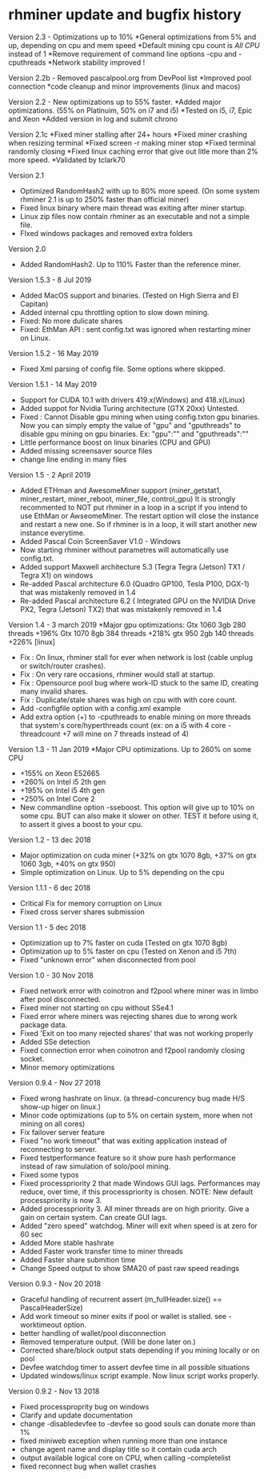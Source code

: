 # rhminer update and bugfix history

Version 2.3 - Optimizations up to 10%
*General optimizations from 5% and up, depending on cpu and mem speed
*Default mining cpu count is *All CPU* instead of 1
*Remove requirement of command line options -cpu and -cputhreads
*Network stability improved !


Version 2.2b - Removed pascalpool.org from DevPool list
*Improved pool connection
*code cleanup and minor improvements (linux and macos)


Version 2.2 - New optimizations up to 55% faster.
*Added major optimizations. (55% on Platinuim, 50% on i7 and i5)
*Tested on i5, i7, Epic and Xeon 
*Added version in log and submit chrono

Version 2.1c
*Fixed miner stalling after 24+ hours
*Fixed miner crashing when resizing terminal
*Fixed screen -r making miner stop
*Fixed terminal randomly closing
*Fixed linux caching error that give out litle more than 2% more speed.
*Validated by tclark70

Version 2.1
* Optimized RandomHash2 with up to 80% more speed. (On some system rhminer 2.1 is up to 250% faster than official miner)
* Fixed linux binary where main thread was exiting after miner startup.
* Linux zip files now contain rhminer as an executable and not a simple file.
* FIxed windows packages and removed extra folders

Version 2.0
* Added RandomHash2. Up to 110% Faster than the reference miner.

Version 1.5.3 - 8 Jul 2019
* Added MacOS support and binaries. (Tested on High Sierra and El Capitan)
* Added internal cpu throttling option to slow down mining.
* Fixed: No more dulicate shares
* Fixed: EthMan API : sent config.txt was ignored when restarting miner on Linux.

Version 1.5.2 - 16 May 2019
* Fixed Xml parsing of config file. Some options where skipped.


Version 1.5.1 - 14 May 2019
* Support for CUDA 10.1 with drivers 419.x(Windows) and 418.x(Linux)
* Added suppot for Nvidia Turing architecture (GTX 20xx) Untested.
* Fixed : Cannot Disable gpu mining when using config.txton gpu binaries. 
  Now you can simply empty the value of "gpu" and "gputhreads" to disable gpu mining on gpu binaries. Ex: "gpu":"" and "gputhreads":""
* Little performance boost on linux binaries (CPU and GPU)
* Added missing screensaver source files
* change line ending in many files


Version 1.5 - 2 April 2019
* Added ETHman and AwesomeMiner support (miner_getstat1, miner_restart, miner_reboot, miner_file, control_gpu)
  It is strongly recommented to NOT put rhminer in a loop in a script if you intend to use EthMan or AwseomeMiner.
  The restart option will close the instance and restart a new one. So if rhminer is in a loop, it will start another new instance everytime.
* Added Pascal Coin ScreenSaver V1.0 - Windows
* Now starting rhminer without parametres will automatically use config.txt.
* Added support Maxwell architecture 5.3 (Tegra Tegra (Jetson) TX1 / Tegra X1) on windows
* Re-added Pascal architecture 6.0 (Quadro GP100, Tesla P100, DGX-1) that was mistakenly removed in 1.4
* Re-added Pascal architecture 6.2 ( Integrated GPU on the NVIDIA Drive PX2, Tegra (Jetson) TX2) that was mistakenly removed in 1.4


Version 1.4 - 3 march 2019
*Major gpu optimizations:
    Gtx 1060 3gb 280 threads +196%
    Gtx 1070 8gb 384 threads +218%
    gtx 950 2gb 140 threads +226% [linux]
* Fix : On linux, rhminer stall for ever when network is lost (cable unplug or switch/router crashes). 
* Fix : On very rare occasions, rhminer would stall at startup.
* Fix : Opensource pool bug where work-ID stuck to the same ID, creating many invalid shares.
* Fix : Duplicate/stale shares was high on cpu with with core count. 
* Add -configfile option with a config.xml example
* Add extra option (+) to -cputhreads to enable mining on more threads that system's core/hyperthreads count (ex: on a i5 with 4 core -threadcount +7 will mine on 7 threads instead of 4)

Version 1.3 - 11 Jan 2019
*Major CPU optimizations. Up to 260% on some CPU
* +155% on Xeon E52665
* +260% on Intel i5 2th gen
* +195% on Intel i5 4th gen 
* +250% on Intel Core 2 
* New commandline option -sseboost. This option will give up to 10% on some cpu. BUT can also make it slower on other. TEST it before using it, to assert it gives a boost to your cpu.

Version 1.2 - 13 dec 2018
* Major optimization on cuda miner (+32% on gtx 1070 8gb, +37% on gtx 1060 3gb, +40% on gtx 950)
* Simple optimization on Linux. Up to 5% depending on the cpu

Version 1.1.1 - 6 dec 2018
* Critical Fix for memory corruption on Linux
* Fixed cross server shares submission

Version 1.1 - 5 dec 2018
* Optimization up to 7% faster on cuda (Tested on gtx 1070 8gb)
* Optimization up to 5% faster on cpu (Tested on Xenon and i5 7th)
* Fixed "unknown error" when disconnected from pool

Version 1.0 - 30 Nov 2018
* Fixed network error with coinotron and f2pool where miner was in limbo after pool disconnected.
* Fixed miner not starting on cpu without SSe4.1
* Fixed error where miners was rejecting shares due to wrong work package data.
* Fixed 'Exit on too many rejected shares' that was not working properly
* Added SSe detection
* Fixed connection error when coinotron and f2pool randomly closing socket.
* Minor memory optimizations

Version 0.9.4 - Nov 27 2018
* Fixed wrong hashrate on linux. (a thread-concurency bug made H/S show-up higer on linux.) 
* Minor code optimizations (up to 5% on certain system, more when not mining on all cores)
* Fix failover server feature
* Fixed "no work timeout" that was exiting application instead of reconnecting to server.
* Fixed testperformance feature so it show pure hash performance instead of raw simulation of solo/pool mining.
* Fixed some typos
* Fixed processpriority 2 that made Windows GUI lags. Performances may reduce, over time, if this processpriority is chosen. NOTE: New default processpriority is now 3.
* Added processpriority 3. All miner threads are on high priority. Give a gain on certain system. Can create GUI lags.
* Added "zero speed" watchdog. Miner will exit when speed is at zero for 60 sec
* Added More stable hashrate
* Added Faster work transfer time to miner threads
* Added Faster share submition time
* Change Speed output to show SMA20 of past raw speed readings


Version 0.9.3 - Nov 20 2018
* Graceful handling of recurrent assert (m_fullHeader.size() == PascalHeaderSize)
* Add work timeout so miner exits if pool or wallet is stalled. see -worktimeout option.
* better handling of wallet/pool disconnection
* Removed temperature output. (Will be done later on.)
* Corrected share/block output stats depending if you mining locally or on pool
* Devfee watchdog timer to assert devfee time in all possible situations
* Updated windows/linux script example. Now linux script works properly.

Version 0.9.2 - Nov 13 2018
* Fixed processproprity bug on windows
* Clarify and update documentation
* change -disabledevfee to -devfee so good souls can donate more than 1%
* fixed miniweb exception when running more than one instance
* change agent name and display title so it contain cuda arch
* output available logical core on CPU, when calling -completelist
* fixed reconnect bug when wallet crashes

